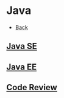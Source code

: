 # Java

+ [Back](../README.md)

## [Java SE](se/README.md)
## [Java EE](ee/README.md)
## [Code Review](CODE_REVIEW.md)
